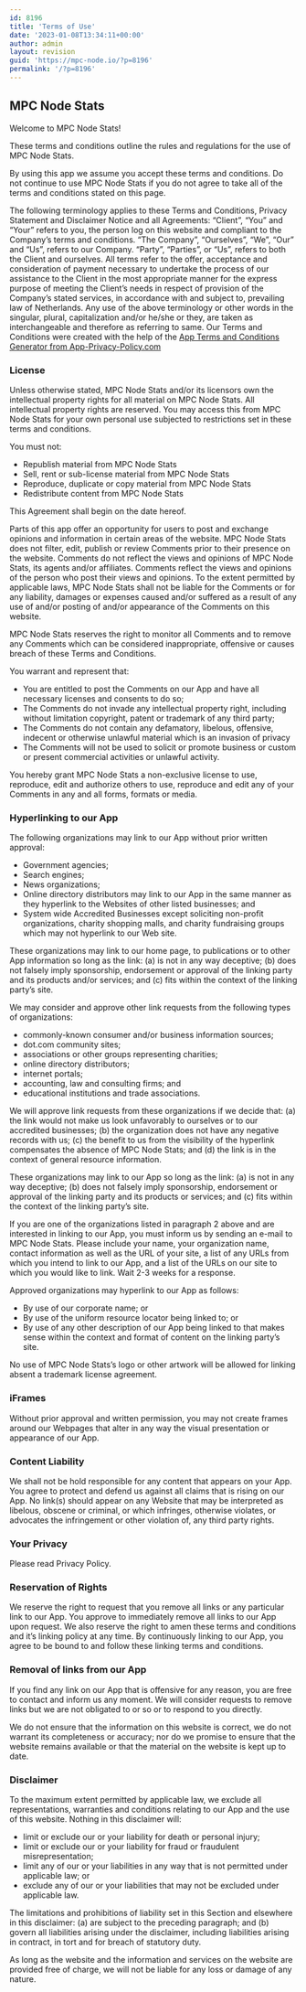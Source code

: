```yaml
---
id: 8196
title: 'Terms of Use'
date: '2023-01-08T13:34:11+00:00'
author: admin
layout: revision
guid: 'https://mpc-node.io/?p=8196'
permalink: '/?p=8196'
---
```


## **MPC Node Stats**

Welcome to MPC Node Stats!

These terms and conditions outline the rules and regulations for the use of MPC Node Stats.

By using this app we assume you accept these terms and conditions. Do not continue to use MPC Node Stats if you do not agree to take all of the terms and conditions stated on this page.

The following terminology applies to these Terms and Conditions, Privacy Statement and Disclaimer Notice and all Agreements: “Client”, “You” and “Your” refers to you, the person log on this website and compliant to the Company’s terms and conditions. “The Company”, “Ourselves”, “We”, “Our” and “Us”, refers to our Company. “Party”, “Parties”, or “Us”, refers to both the Client and ourselves. All terms refer to the offer, acceptance and consideration of payment necessary to undertake the process of our assistance to the Client in the most appropriate manner for the express purpose of meeting the Client’s needs in respect of provision of the Company’s stated services, in accordance with and subject to, prevailing law of Netherlands. Any use of the above terminology or other words in the singular, plural, capitalization and/or he/she or they, are taken as interchangeable and therefore as referring to same. Our Terms and Conditions were created with the help of the [App Terms and Conditions Generator from App-Privacy-Policy.com](https://www.app-privacy-policy.com/app-terms-conditions-generator/)

### **License**

Unless otherwise stated, MPC Node Stats and/or its licensors own the intellectual property rights for all material on MPC Node Stats. All intellectual property rights are reserved. You may access this from MPC Node Stats for your own personal use subjected to restrictions set in these terms and conditions.

You must not:

- Republish material from MPC Node Stats
- Sell, rent or sub-license material from MPC Node Stats
- Reproduce, duplicate or copy material from MPC Node Stats
- Redistribute content from MPC Node Stats

This Agreement shall begin on the date hereof.

Parts of this app offer an opportunity for users to post and exchange opinions and information in certain areas of the website. MPC Node Stats does not filter, edit, publish or review Comments prior to their presence on the website. Comments do not reflect the views and opinions of MPC Node Stats, its agents and/or affiliates. Comments reflect the views and opinions of the person who post their views and opinions. To the extent permitted by applicable laws, MPC Node Stats shall not be liable for the Comments or for any liability, damages or expenses caused and/or suffered as a result of any use of and/or posting of and/or appearance of the Comments on this website.

MPC Node Stats reserves the right to monitor all Comments and to remove any Comments which can be considered inappropriate, offensive or causes breach of these Terms and Conditions.

You warrant and represent that:

- You are entitled to post the Comments on our App and have all necessary licenses and consents to do so;
- The Comments do not invade any intellectual property right, including without limitation copyright, patent or trademark of any third party;
- The Comments do not contain any defamatory, libelous, offensive, indecent or otherwise unlawful material which is an invasion of privacy
- The Comments will not be used to solicit or promote business or custom or present commercial activities or unlawful activity.

You hereby grant MPC Node Stats a non-exclusive license to use, reproduce, edit and authorize others to use, reproduce and edit any of your Comments in any and all forms, formats or media.

### **Hyperlinking to our App**

The following organizations may link to our App without prior written approval:

- Government agencies;
- Search engines;
- News organizations;
- Online directory distributors may link to our App in the same manner as they hyperlink to the Websites of other listed businesses; and
- System wide Accredited Businesses except soliciting non-profit organizations, charity shopping malls, and charity fundraising groups which may not hyperlink to our Web site.

These organizations may link to our home page, to publications or to other App information so long as the link: (a) is not in any way deceptive; (b) does not falsely imply sponsorship, endorsement or approval of the linking party and its products and/or services; and (c) fits within the context of the linking party’s site.

We may consider and approve other link requests from the following types of organizations:

- commonly-known consumer and/or business information sources;
- dot.com community sites;
- associations or other groups representing charities;
- online directory distributors;
- internet portals;
- accounting, law and consulting firms; and
- educational institutions and trade associations.

We will approve link requests from these organizations if we decide that: (a) the link would not make us look unfavorably to ourselves or to our accredited businesses; (b) the organization does not have any negative records with us; (c) the benefit to us from the visibility of the hyperlink compensates the absence of MPC Node Stats; and (d) the link is in the context of general resource information.

These organizations may link to our App so long as the link: (a) is not in any way deceptive; (b) does not falsely imply sponsorship, endorsement or approval of the linking party and its products or services; and (c) fits within the context of the linking party’s site.

If you are one of the organizations listed in paragraph 2 above and are interested in linking to our App, you must inform us by sending an e-mail to MPC Node Stats. Please include your name, your organization name, contact information as well as the URL of your site, a list of any URLs from which you intend to link to our App, and a list of the URLs on our site to which you would like to link. Wait 2-3 weeks for a response.

Approved organizations may hyperlink to our App as follows:

- By use of our corporate name; or
- By use of the uniform resource locator being linked to; or
- By use of any other description of our App being linked to that makes sense within the context and format of content on the linking party’s site.

No use of MPC Node Stats’s logo or other artwork will be allowed for linking absent a trademark license agreement.

### **iFrames**

Without prior approval and written permission, you may not create frames around our Webpages that alter in any way the visual presentation or appearance of our App.

### **Content Liability**

We shall not be hold responsible for any content that appears on your App. You agree to protect and defend us against all claims that is rising on our App. No link(s) should appear on any Website that may be interpreted as libelous, obscene or criminal, or which infringes, otherwise violates, or advocates the infringement or other violation of, any third party rights.

### **Your Privacy**

Please read Privacy Policy.

### **Reservation of Rights**

We reserve the right to request that you remove all links or any particular link to our App. You approve to immediately remove all links to our App upon request. We also reserve the right to amen these terms and conditions and it’s linking policy at any time. By continuously linking to our App, you agree to be bound to and follow these linking terms and conditions.

### **Removal of links from our App**

If you find any link on our App that is offensive for any reason, you are free to contact and inform us any moment. We will consider requests to remove links but we are not obligated to or so or to respond to you directly.

We do not ensure that the information on this website is correct, we do not warrant its completeness or accuracy; nor do we promise to ensure that the website remains available or that the material on the website is kept up to date.

### **Disclaimer**

To the maximum extent permitted by applicable law, we exclude all representations, warranties and conditions relating to our App and the use of this website. Nothing in this disclaimer will:

- limit or exclude our or your liability for death or personal injury;
- limit or exclude our or your liability for fraud or fraudulent misrepresentation;
- limit any of our or your liabilities in any way that is not permitted under applicable law; or
- exclude any of our or your liabilities that may not be excluded under applicable law.

The limitations and prohibitions of liability set in this Section and elsewhere in this disclaimer: (a) are subject to the preceding paragraph; and (b) govern all liabilities arising under the disclaimer, including liabilities arising in contract, in tort and for breach of statutory duty.

As long as the website and the information and services on the website are provided free of charge, we will not be liable for any loss or damage of any nature.